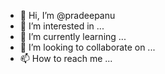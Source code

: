 - 👋 Hi, I’m @pradeepanu
- 👀 I’m interested in ...
- 🌱 I’m currently learning ...
- 💞️ I’m looking to collaborate on ...
- 📫 How to reach me ...

<!---
pradeepanu/pradeepanu is a ✨ special ✨ repository because its `README.md` (this file) appears on your GitHub profile.
You can click the Preview link to take a look at your changes.
--->

